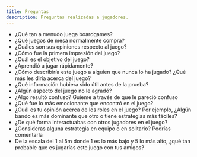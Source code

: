 ```yaml
---
title: Preguntas
description: Preguntas realizadas a jugadores.
---
```


- ¿Qué tan a menudo juega boardgames?
- ¿Qué juegos de mesa normalmente compra?
- ¿Cuáles son sus opiniones respecto al juego?
- ¿Cómo fue la primera impresión del juego?
- ¿Cuál es el objetivo del juego?
- ¿Aprendió a jugar rápidamente?
- ¿Cómo describiría este juego a alguien que nunca lo ha jugado? ¿Qué más les diría acerca del juego?
- ¿Qué información hubiera sido útil antes de la prueba?
- ¿Algún aspecto del juego no le agradó?
- ¿Algo resultó confuso? Guíeme a través de que le pareció confuso
- ¿Qué fue lo más emocionante que encontró en el juego?
- ¿Cuál es tu opinión acerca de los roles en el juego? Por ejemplo, ¿Algún bando es más dominante que otro o tiene estrategias más fáciles?
- ¿De qué forma interactuabas con otros jugadores en el juego?
- ¿Consideras alguna estrategia en equipo o en solitario? Podrías comentarla
- De la escala del 1 al 5m donde 1 es lo más bajo y 5 lo más alto, ¿qué tan probable que es jugarías este juego con tus amigos?
